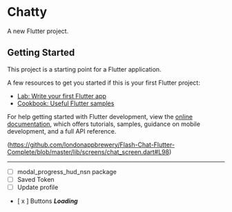 # Chatty

A new Flutter project.

## Getting Started

This project is a starting point for a Flutter application.

A few resources to get you started if this is your first Flutter project:

- [Lab: Write your first Flutter app](https://docs.flutter.dev/get-started/codelab)
- [Cookbook: Useful Flutter samples](https://docs.flutter.dev/cookbook)

For help getting started with Flutter development, view the
[online documentation](https://docs.flutter.dev/), which offers tutorials,
samples, guidance on mobile development, and a full API reference.




(https://github.com/londonappbrewery/Flash-Chat-Flutter-Complete/blob/master/lib/screens/chat_screen.dart#L98)
*****

- [ ] modal_progress_hud_nsn package
- [ ] Saved Token
- [ ] Update profile
- [ x ] Buttons **_Loading_**

